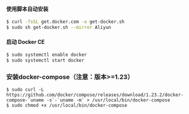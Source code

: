 &nbsp;
#### 使用脚本自动安装

```bash
$ curl -fsSL get.docker.com -o get-docker.sh
$ sudo sh get-docker.sh --mirror Aliyun
```

#### 启动 Docker CE

```bash
$ sudo systemctl enable docker
$ sudo systemctl start docker
```

### 安装docker-compose（注意：**版本>=1.23**）

```
$ sudo curl -L https://github.com/docker/compose/releases/download/1.23.2/docker-compose-`uname -s`-`uname -m` > /usr/local/bin/docker-compose
$ sudo chmod +x /usr/local/bin/docker-compose
```


